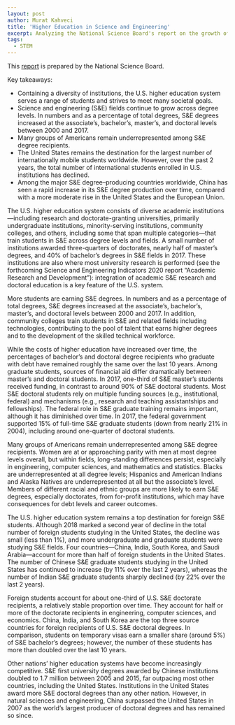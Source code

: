 ```yaml
---
layout: post
author: Murat Kahveci
title: 'Higher Education in Science and Engineering'
excerpt: Analyzing the National Science Board's report on the growth of S&E degrees and the persistent underrepresentation of various groups in STEM.
tags: 
  - STEM
---
```


This [report](https://ncses.nsf.gov/pubs/nsb20197/assets/nsb20197.pdf) is prepared by the National Science Board.

Key takeaways:

- Containing a diversity of institutions, the U.S. higher education system serves a range of students and strives to meet many societal goals.
- Science and engineering (S&E) fields continue to grow across degree levels. In numbers and as a percentage of total degrees, S&E degrees increased at the associate’s, bachelor’s, master’s, and doctoral levels between 2000 and 2017.
- Many groups of Americans remain underrepresented among S&E degree recipients.
- The United States remains the destination for the largest number of internationally mobile students worldwide. However, over the past 2 years, the total number of international students enrolled in U.S. institutions has declined.
- Among the major S&E degree–producing countries worldwide, China has seen a rapid increase in its S&E degree production over time, compared with a more moderate rise in the United States and the European Union.

The U.S. higher education system consists of diverse academic institutions—including research and doctorate-granting universities, primarily undergraduate institutions, minority-serving institutions, community colleges, and others, including some that span multiple categories—that train students in S&E across degree levels and fields. A small number of institutions awarded three-quarters of doctorates, nearly half of master’s degrees, and 40% of bachelor’s degrees in S&E fields in 2017. These institutions are also where most university research is performed (see the forthcoming Science and Engineering Indicators 2020 report “Academic Research and Development”): integration of academic S&E research and doctoral education is a key feature of the U.S. system.

More students are earning S&E degrees. In numbers and as a percentage of total degrees, S&E degrees increased at the associate’s, bachelor’s, master’s, and doctoral levels between 2000 and 2017. In addition, community colleges train students in S&E and related fields including technologies, contributing to the pool of talent that earns higher degrees and to the development of the skilled technical workforce.

While the costs of higher education have increased over time, the percentages of bachelor’s and doctoral degree recipients who graduate with debt have remained roughly the same over the last 10 years. Among graduate students, sources of financial aid differ dramatically between master’s and doctoral students. In 2017, one-third of S&E master’s students received funding, in contrast to around 90% of S&E doctoral students. Most S&E doctoral students rely on multiple funding sources (e.g., institutional, federal) and mechanisms (e.g., research and teaching assistantships and fellowships). The federal role in S&E graduate training remains important, although it has diminished over time. In 2017, the federal government supported 15% of full-time S&E graduate students (down from nearly 21% in 2004), including around one-quarter of doctoral students.

Many groups of Americans remain underrepresented among S&E degree recipients. Women are at or approaching parity with men at most degree levels overall, but within fields, long-standing differences persist, especially in engineering, computer sciences, and mathematics and statistics. Blacks are underrepresented at all degree levels; Hispanics and American Indians and Alaska Natives are underrepresented at all but the associate’s level. Members of different racial and ethnic groups are more likely to earn S&E degrees, especially doctorates, from for-profit institutions, which may have consequences for debt levels and career outcomes.

The U.S. higher education system remains a top destination for foreign S&E students. Although 2018 marked a second year of decline in the total number of foreign students studying in the United States, the decline was small (less than 1%), and more undergraduate and graduate students were studying S&E fields. Four countries—China, India, South Korea, and Saudi Arabia—account for more than half of foreign students in the United States. The number of Chinese S&E graduate students studying in the United States has continued to increase (by 11% over the last 2 years), whereas the number of Indian S&E graduate students sharply declined (by 22% over the last 2 years).

Foreign students account for about one-third of U.S. S&E doctorate recipients, a relatively stable proportion over time. They account for half or more of the doctorate recipients in engineering, computer sciences, and economics. China, India, and South Korea are the top three source countries for foreign recipients of U.S. S&E doctoral degrees. In comparison, students on temporary visas earn a smaller share (around 5%) of S&E bachelor’s degrees; however, the number of these students has more than doubled over the last 10 years.

Other nations’ higher education systems have become increasingly competitive. S&E first university degrees awarded by Chinese institutions doubled to 1.7 million between 2005 and 2015, far outpacing most other countries, including the United States. Institutions in the United States award more S&E doctoral degrees than any other nation. However, in natural sciences and engineering, China surpassed the United States in 2007 as the world’s largest producer of doctoral degrees and has remained so since.